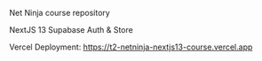 Net Ninja course repository

NextJS 13
Supabase Auth & Store

Vercel Deployment: https://t2-netninja-nextjs13-course.vercel.app